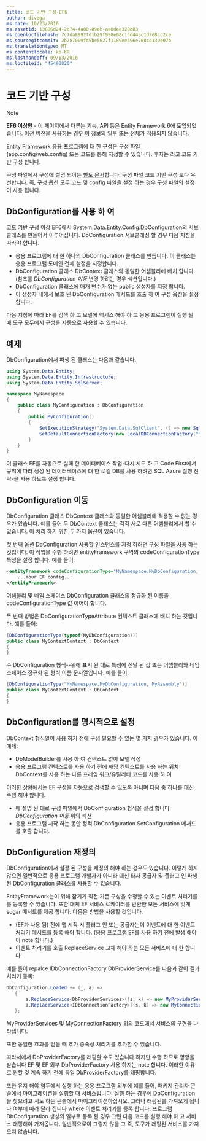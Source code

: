 ```yaml
---
title: 코드 기반 구성-EF6
author: divega
ms.date: 10/23/2016
ms.assetid: 13886d24-2c74-4a00-89eb-aa0dee328d83
ms.openlocfilehash: 7c7da8992fd1b29f998e08c13d445c1d2d8cc2ce
ms.sourcegitcommit: 2b787009fd5be5627f1189ee396e708cd130e07b
ms.translationtype: MT
ms.contentlocale: ko-KR
ms.lasthandoff: 09/13/2018
ms.locfileid: "45490820"
---
```

# <a name="code-based-configuration"></a>코드 기반 구성
> [!NOTE]
> **EF6 이상만** - 이 페이지에서 다루는 기능, API 등은 Entity Framework 6에 도입되었습니다. 이전 버전을 사용하는 경우 이 정보의 일부 또는 전체가 적용되지 않습니다.  

Entity Framework 응용 프로그램에 대 한 구성은 구성 파일 (app.config/web.config) 또는 코드를 통해 지정할 수 있습니다. 후자는 라고 코드 기반 구성 합니다.  

구성 파일에서 구성에 설명 되어는 [별도 문서](config-file.md)합니다. 구성 파일 코드 기반 구성 보다 우선합니다. 즉, 구성 옵션 모두 코드 및 config 파일을 설정 하는 경우 구성 파일의 설정이 사용 됩니다.  

## <a name="using-dbconfiguration"></a>DbConfiguration를 사용 하 여  

코드 기반 구성 이상 EF6에서 System.Data.Entity.Config.DbConfiguration의 서브 클래스를 만들어서 이루어집니다. DbConfiguration 서브클래싱 할 경우 다음 지침을 따라야 합니다.  

- 응용 프로그램에 대 한 하나의 DbConfiguration 클래스를 만듭니다. 이 클래스는 응용 프로그램 도메인 전체 설정을 지정합니다.  
- DbConfiguration 클래스 DbContext 클래스와 동일한 어셈블리에 배치 합니다. (참조를 *DbConfiguration 이동* 변경 하려는 경우 섹션입니다.)  
- DbConfiguration 클래스에 매개 변수가 없는 public 생성자를 지정 합니다.  
- 이 생성자 내에서 보호 된 DbConfiguration 메서드를 호출 하 여 구성 옵션을 설정 합니다.  

다음 지침에 따라 EF를 검색 하 고 모델에 액세스 해야 하 고 응용 프로그램이 실행 될 때 도구 모두에서 구성을 자동으로 사용할 수 있습니다.  

## <a name="example"></a>예제  

DbConfiguration에서 파생 된 클래스는 다음과 같습니다.  

``` csharp
using System.Data.Entity;
using System.Data.Entity.Infrastructure;
using System.Data.Entity.SqlServer;

namespace MyNamespace
{
    public class MyConfiguration : DbConfiguration
    {
        public MyConfiguration()
        {
            SetExecutionStrategy("System.Data.SqlClient", () => new SqlAzureExecutionStrategy());
            SetDefaultConnectionFactory(new LocalDBConnectionFactory("mssqllocaldb"));
        }
    }
}
```  

이 클래스 EF를 자동으로 실패 한 데이터베이스 작업-다시 시도 하 고 Code First에서 규칙에 따라 생성 된 데이터베이스에 대 한 로컬 DB를 사용 하려면 SQL Azure 실행 전략-을 사용 하도록 설정 합니다.  

## <a name="moving-dbconfiguration"></a>DbConfiguration 이동  

DbConfiguration 클래스 DbContext 클래스와 동일한 어셈블리에 적용할 수 없는 경우가 있습니다. 예를 들어 두 DbContext 클래스는 각각 서로 다른 어셈블리에서 할 수 있습니다. 이 처리 하기 위한 두 가지 옵션이 있습니다.  

첫 번째 옵션 DbConfiguration 사용할 인스턴스를 지정 하려면 구성 파일을 사용 하는 것입니다. 이 작업을 수행 하려면 entityFramework 구역의 codeConfigurationType 특성을 설정 합니다. 예를 들어:  

``` xml
<entityFramework codeConfigurationType="MyNamespace.MyDbConfiguration, MyAssembly">
    ...Your EF config...
</entityFramework>
```  

어셈블리 및 네임 스페이스 DbConfiguration 클래스의 정규화 된 이름을 codeConfigurationType 값 이어야 합니다.  

두 번째 방법은 DbConfigurationTypeAttribute 컨텍스트 클래스에 배치 하는 것입니다. 예를 들어:  

``` csharp  
[DbConfigurationType(typeof(MyDbConfiguration))]
public class MyContextContext : DbContext
{
}
```  

수 DbConfiguration 형식--위에 표시 된 대로 특성에 전달 된 값 또는 어셈블리와 네임 스페이스 정규화 된 형식 이름 문자열입니다. 예를 들어:  

``` csharp
[DbConfigurationType("MyNamespace.MyDbConfiguration, MyAssembly")]
public class MyContextContext : DbContext
{
}
```  

## <a name="setting-dbconfiguration-explicitly"></a>DbConfiguration를 명시적으로 설정  

DbContext 형식일이 사용 하기 전에 구성 필요할 수 있는 몇 가지 경우가 있습니다. 이 예제:  

- DbModelBuilder를 사용 하 여 컨텍스트 없이 모델 작성  
- 응용 프로그램 컨텍스트를 사용 하기 전에 해당 컨텍스트를 사용 하는 위치 DbContext를 사용 하는 다른 프레임 워크/유틸리티 코드를 사용 하 여  

이러한 상황에서는 EF 구성을 자동으로 검색할 수 있도록 아니며 다음 중 하나를 대신 수행 해야 합니다.  

- 에 설명 된 대로 구성 파일에서 DbConfiguration 형식을 설정 합니다 *DbConfiguration 이동* 위의 섹션
- 응용 프로그램 시작 하는 동안 정적 DbConfiguration.SetConfiguration 메서드를 호출 합니다.  

## <a name="overriding-dbconfiguration"></a>DbConfiguration 재정의  

DbConfiguration에서 설정 된 구성을 재정의 해야 하는 경우도 있습니다. 이렇게 하지 않으면 일반적으로 응용 프로그램 개발자가 아니라 대신 타사 공급자 및 플러그 인 파생된 DbConfiguration 클래스를 사용할 수 없습니다.  

EntityFramework는이 위해 잠기기 직전 기존 구성을 수정할 수 있는 이벤트 처리기를를 등록할 수 있습니다.  또한 대체 EF 서비스 로케이터를 반환한 모든 서비스에 맞게 sugar 메서드를 제공 합니다. 다음은 방법을 사용할 것입니다.  

- (EF가 사용 됨) 전에 앱 시작 시 플러그 인 또는 공급자는이 이벤트에 대 한 이벤트 처리기 메서드를 등록 해야 합니다. (응용 프로그램 EF를 사용 하기 전에 발생 해야이 note 합니다.)  
- 이벤트 처리기를 호출 ReplaceService 교체 해야 하는 모든 서비스에 대 한 합니다.  

예를 들어 repalce IDbConnectionFactory DbProviderService를 다음과 같이 결과 처리기 등록:  

``` csharp
DbConfiguration.Loaded += (_, a) =>
   {
       a.ReplaceService<DbProviderServices>((s, k) => new MyProviderServices(s));
       a.ReplaceService<IDbConnectionFactory>((s, k) => new MyConnectionFactory(s));
   };
```  

MyProviderServices 및 MyConnectionFactory 위의 코드에서 서비스의 구현을 나타냅니다.  

또한 동일한 효과를 얻을 때 추가 종속성 처리기를 추가할 수 있습니다.  

따라서에서 DbProviderFactory를 래핑할 수도 있습니다 하지만 수행 하므로 영향을 받습니다 EF 및 EF 외부 DbProviderFactory 사용 하지는 note 합니다. 이러한 이유로 원할 것 계속 하기 전에 동일 DbProviderFactory를 래핑합니다.  

또한 유지 해야 염두에서 실행 하는 응용 프로그램 외부에 예를 들어, 패키지 관리자 콘솔에서 마이그레이션을 실행할 때 서비스입니다. 실행 하는 경우에 DbConfiguration을 찾으려고 시도 하는 콘솔에서 마이그레이션하십시오. 그러나 래핑된를 가져오게 됩니다 여부에 따라 달라 집니다 where 이벤트 처리기를 등록 합니다. 프로그램 DbConfiguration 생성의 일부로 등록 된 경우 그런 다음 코드를 실행 해야 하 고 서비스 래핑해야 가져옵니다. 일반적으로이 그렇지 않을 고 즉, 도구가 래핑된 서비스를 가져오지 않습니다.  
